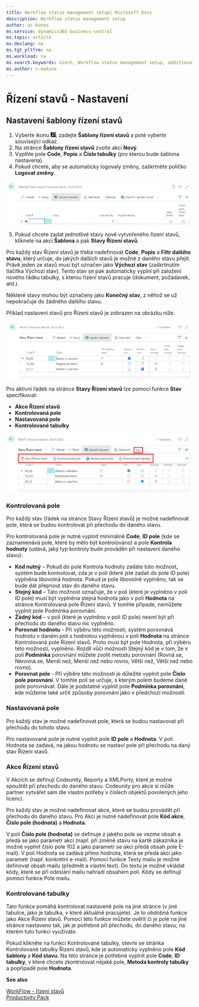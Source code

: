 ```yaml
---
title: Workflow status management setup| Microsoft Docs
description: Workflow status management setup
author: ac-kunes
ms.service: dynamics365-business-central
ms.topic: article
ms.devlang: na
ms.tgt_pltfrm: na
ms.workload: na
ms.search.keywords: Czech, Workflow status management setup, additional functions
ms.author: v-makune
---
```

# Řízení stavů - Nastavení

## Nastavení šablony řízení stavů

1. Vyberte ikonu ![Žárovky, která otevře funkci Řekněte mi](media/ui-search/search_small.png "Řekněte mi, co chcete dělat"), zadejte **Šablony řízení stavů** a poté vyberte související odkaz.
2. Na stránce **Šablony řízení stavů** zvolte akci **Nový**.
3. Vyplňte pole **Code**, **Popis** a **Číslo tabulky** (pro kterou bude šablona nastavena).
4. Pokud chcete, aby se automaticky logovaly změny, zaškrtněte políčko **Logovat změny**.

![Nastavení Řízení stavů - šablony Řízení stavů](media/WF_Templates.png)

5. Pokud chcete zadat jednotlivé stavy nově vytvořeného řízení stavů, kliknete na akci **Šablona** a pak **Stavy Řízení stavů**.

Pro každý stav Řízení stavů je třeba nadefinovat **Code**, **Popis** a **Filtr dalšího stavu**, který určuje, do jakých dalších stavů je možné z daného stavu přejít. Právě jeden ze stavů musí být označen jako **Výchozí stav** (zaškrtnutím tlačítka Výchozí stav). Tento stav se pak automaticky vyplní při založení nového řádku tabulky, s kterou řízení stavů pracuje (dokument, požadavek, atd.).

Některé stavy mohou být označeny jako **Konečný stav**, z něhož se už nepokračuje do žádného dalšího stavu.

Příklad nastavení stavů pro Řízení stavů je zobrazen na obrázku níže.

![Nastavení Řízení stavů - stavy Řízení stavů](media/WF_states.png)

Pro aktivní řádek na stránce **Stavy Řízení stavů** lze pomocí funkce **Stav** specifikovat:
- **Akce Řízení stavů**
- **Kontrolovaná pole**
- **Nastavovaná pole**
- **Kontrolované tabulky**

![Nastavení Řízení stavů - funkce Řízení stavů](media/WF_states_header.png)

### Kontrolovaná pole
Pro každý stav (řádek na stránce Stavy Řízení stavů) je možné nadefinovat pole, která se budou kontrolovat při přechodu do daného stavu.

Pro kontrolovaná pole je nutné vyplnit minimálně **Code**, **ID pole** (kde se zaznamenává pole, které by mělo být kontrolováno) a pole **Kontrola hodnoty** (udává, jaký typ kontroly bude prováděn při nastavení daného stavu):
- **Kód nutný** – Pokud do pole Kontrola hodnoty zadáte tuto možnost, systém bude kontrolovat, zda je v poli (které jste zadali do pole ID pole) vyplněna libovolná hodnota. Pokud je pole libovolně vyplněno, tak se bude dát přepnout stav do daného stavu.
- **Stejný kód** – Tato možnost označuje, že v poli (které je vyplněno v poli ID pole) musí být vyplněna stejná hodnota jako v poli **Hodnota** na stránce Kontrolovaná pole Řízení stavů. V tomhle případe, nemůžete vyplnit pole Podmínka porovnání.
- **Žádný kód** – v poli (které je vyplněno v poli ID pole) nesmí být při přechodu do daného stavu nic vyplněno.
- **Porovnat hodnotu** - Při výběru této možnosti, systém porovnává hodnotu v daném poli s hodnotou vyplněnou v poli **Hodnota** na stránce Kontrolovaná pole Řízení stavů. Proto musí být pole Hodnota, při výběru této možnosti, vyplněno. Rozdíl vůči možnosti Stejný kód je v tom, že v poli **Podmínka** porovnání můžete zvolit metodu porovnání (Rovná se, Nerovná se, Menší než, Menší než nebo rovno, Větší než, Větší než nebo rovno).
- **Porovnat pole** - Při výběre této možnosti je důležité vyplnit pole **Číslo pole porovnání**. V tomhle poli se určuje, s kterým polem budeme dané pole porovnávat. Dále je podstatné vyplnit pole **Podmínka porovnání**, kde můžeme také určit způsoby porovnání jako v předchozí možnosti.

### Nastavovaná pole
Pro každý stav je možné nadefinovat pole, která se budou nastavovat při přechodu do tohoto stavu.

Pro nastavované pole je nutné vyplnit pole **ID pole** a **Hodnota**. V poli Hodnota se zadává, na jakou hodnotu se nastaví pole při přechodu na daný stav Řízení stavů.

### Akce Řízení stavů
V Akcích se definují Codeunity, Reporty a XMLPorty, které je možné spouštět při přechodu do daného stavu. Codeunity pro akce si může partner vytvářet sám dle vlastní potřeby v číslech objektů povolených jeho licencí.

Pro každý stav je možné nadefinovat akce, které se budou provádět při přechodu do daného stavu. Pro Akci je nutné nadefinovat pole **Kód akce**, **Číslo pole (hodnota)** a **Hodnota**.

V poli **Číslo pole (hodnota)** se definuje z jakého pole se vezme obsah a předá se jako parametr akci (např. při změně stavu na kartě zákazníka je možné vyplnit číslo pole 102 a jako parametr se akci předá obsah pole E-mail). V poli Hodnota se zadává přímo hodnota, která se předá akci jako parametr (např. konkrétní e-mail).
Pomocí funkce Texty mailu je možné definovat obsah mailu (předmět a vlastní text). Do textu je možné vkládat kódy, které se při odeslání mailu nahradí obsahem polí. Kódy se definují pomocí funkce Pole mailu.

### Kontrolované tabulky
Tato funkce pomáhá kontrolovat nastavené pole na jiné stránce (v jiné tabulce, jako je tabulka, v které aktuálně pracujete). Je to obdobná funkce jako Akce Řízení stavů. Pomocí této funkce můžete ověřit či je pole na jiné stránce nastaveno tak, jak je potřebné při přechodu, do daného stavu, na kterém tuto funkci využíváte.

Pokud klikněte na funkci Kontrolované tabulky, otevře se stránka Kontrolované tabulky Řízení stavů, kde je automaticky vyplněno pole **Kód šablony** a **Kód stavu**. Na této stránce je potřebné vyplnit pole **Code**, **ID tabulky**, v které chcete zkontrolovat nějaké pole, **Metoda kontroly tabulky** a popřípadě pole **Hodnota**.



**See also**

[WorkFlow - řízení stavů](ac-workflow-status-management.md)  
[Productivity Pack](ac-productivity-pack.md)
